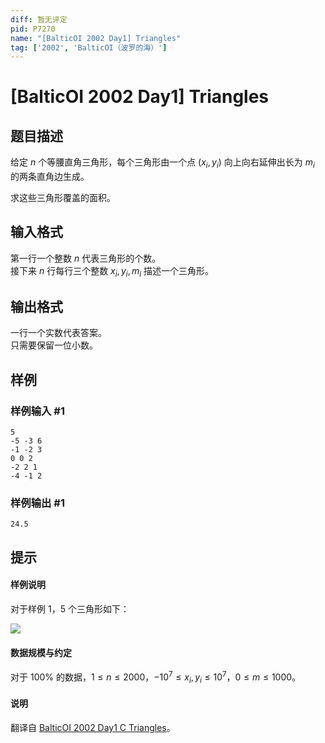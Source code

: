 ```yaml
---
diff: 暂无评定
pid: P7270
name: "[BalticOI 2002 Day1] Triangles"
tag: ['2002', 'BalticOI（波罗的海）']
---
```

# [BalticOI 2002 Day1] Triangles
## 题目描述

给定 $n$ 个等腰直角三角形，每个三角形由一个点 $(x_i,y_i)$ 向上向右延伸出长为 $m_i$ 的两条直角边生成。

求这些三角形覆盖的面积。
## 输入格式

第一行一个整数 $n$ 代表三角形的个数。     
接下来 $n$ 行每行三个整数 $x_i,y_i,m_i$ 描述一个三角形。
## 输出格式

一行一个实数代表答案。    
只需要保留一位小数。
## 样例

### 样例输入 #1
```
5
-5 -3 6
-1 -2 3
0 0 2
-2 2 1
-4 -1 2 
```
### 样例输出 #1
```
24.5
```
## 提示

#### 样例说明

对于样例 $1$，$5$ 个三角形如下：

![](https://cdn.luogu.com.cn/upload/image_hosting/a49ow7cr.png)

#### 数据规模与约定

对于 $100\%$ 的数据，$1 \le n \le 2000$，$-10^7 \le x_i,y_i \le 10^7$，$0 \le m \le 1000$。

#### 说明

翻译自 [BalticOI 2002 Day1 C Triangles](https://boi.cses.fi/files/boi2002_day1.pdf)。
